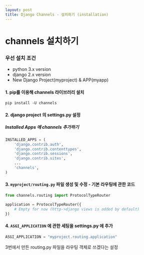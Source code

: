 ```yaml
---
layout: post
title: Django Channels - 설치하기 (installation)
---
```


# channels 설치하기
### 우선 설치 조건
- python 3.x version
- django 2.x version
- New Django Project(myproject) & APP(myapp)

#### 1. pip를 이용해 channels 라이브러리 설치
```
pip install -U channels
```

#### 2. django project 의 settings.py 설정
##### Installed Apps 에 channels 추가하기
``` python
INSTALLED_APPS = (
    'django.contrib.auth',
    'django.contrib.contenttypes',
    'django.contrib.sessions',
    'django.contrib.sites',
    ...
    'channels',
)
```

#### 3. `myproject/routing.py` 파일 생성 및 수정 - 기본 라우팅에 관한 코드
``` python
from channels.routing import ProtocolTypeRouter

application = ProtocolTypeRouter({
    # Empty for now (http->django views is added by default)
})
```

#### 4. `ASGI_APPLICATION` 에 관한 세팅을 settings.py 에 추가
``` python
ASGI_APPLICATION = "myproject.routing.application"
```
3번에서 만든 routing.py 파일을 라우팅 객체로 쓰겠다는 설정

